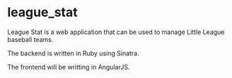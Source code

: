 # league_stat

League Stat is a web application that can be used to manage Little League baseball teams.

The backend is written in Ruby using Sinatra.

The frontend will be writting in AngularJS.
